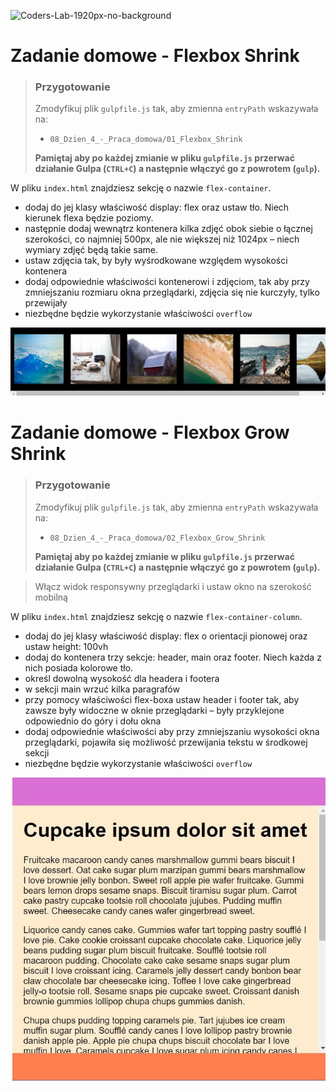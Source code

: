 ![Coders-Lab-1920px-no-background](https://user-images.githubusercontent.com/30623667/104709387-2b7ac180-571f-11eb-9b94-517aa6d501c9.png)



# Zadanie domowe - Flexbox Shrink

> ### Przygotowanie
> Zmodyfikuj plik `gulpfile.js` tak, aby zmienna `entryPath` wskazywała na:
> -  `08_Dzien_4_-_Praca_domowa/01_Flexbox_Shrink`
>
> **Pamiętaj aby po każdej zmianie w pliku `gulpfile.js` przerwać działanie Gulpa (`CTRL+C`) a następnie włączyć go z powrotem (`gulp`).**

W pliku `index.html` znajdziesz sekcję o nazwie `flex-container`.

* dodaj do jej klasy właściwość display: flex oraz ustaw tło. Niech kierunek flexa będzie poziomy.
* następnie dodaj wewnątrz kontenera kilka zdjęć obok siebie o łącznej szerokości, co najmniej 500px, ale nie większej niż 1024px – niech wymiary zdjęć będą takie same.
* ustaw zdjęcia tak, by były wyśrodkowane względem wysokości kontenera
* dodaj odpowiednie właściwości kontenerowi i zdjęciom, tak aby przy zmniejszaniu rozmiaru okna przeglądarki, zdjęcia się nie kurczyły, tylko przewijały
* niezbędne będzie wykorzystanie właściwości `overflow`

![Flexbox](images/flex-shrink.jpg) 


# Zadanie domowe - Flexbox Grow Shrink

> ### Przygotowanie
> Zmodyfikuj plik `gulpfile.js` tak, aby zmienna `entryPath` wskazywała na:
> -  `08_Dzien_4_-_Praca_domowa/02_Flexbox_Grow_Shrink`
>
> **Pamiętaj aby po każdej zmianie w pliku `gulpfile.js` przerwać działanie Gulpa (`CTRL+C`) a następnie włączyć go z powrotem (`gulp`).**

> Włącz widok responsywny przeglądarki i ustaw okno na szerokość mobilną

W pliku `index.html` znajdziesz sekcję o nazwie `flex-container-column`.

* dodaj do jej klasy właściwość display: flex o orientacji pionowej oraz ustaw height: 100vh
* dodaj do kontenera trzy sekcje: header, main oraz footer. Niech każda z nich posiada kolorowe tło.
* określ dowolną wysokość dla headera i footera
* w sekcji main wrzuć kilka paragrafów
* przy pomocy właściwości flex-boxa ustaw header i footer tak, aby zawsze były widoczne w oknie przeglądarki – były przyklejone odpowiednio do góry i dołu okna
* dodaj odpowiednie właściwości aby przy zmniejszaniu wysokości okna przeglądarki, pojawiła się możliwość przewijania tekstu w środkowej sekcji
* niezbędne będzie wykorzystanie właściwości `overflow`

![Flexbox](images/flex-grow-shrink.jpg)
